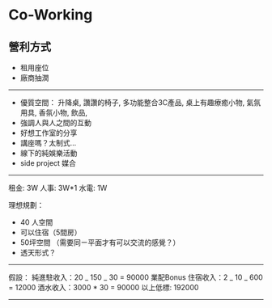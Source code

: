 # Co-Working

## 營利方式

- 租用座位
- 廠商抽潤

---

- 優質空間： 升降桌, 讚讚的椅子, 多功能整合3C產品, 桌上有趣療癒小物, 氣氛用具, 香氛小物, 飲品,
- 強調人與人之間的互動
- 好想工作室的分享
- 講座嗎？太制式...
- 線下的純娛樂活動
- side project 媒合

---

租金: 3W
人事: 3W\*1
水電: 1W

理想規劃：

- 40 人空間
- 可以住宿（5間房）
- 50坪空間 （需要同ㄧ平面才有可以交流的感覺？）
- 透天形式？

---

假設：
純進駐收入：20 _ 150 _ 30 = 90000
業配Bonus
住宿收入：2 _ 10 _ 600 = 12000
酒水收入：3000 \* 30 = 90000
以上低標: 192000

---
